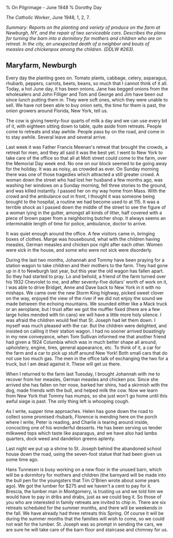 % On Pilgrimage - June 1948
% Dorothy Day

*The Catholic Worker*, June 1948, 1, 2, 7.

*Summary: Reports on the planting and variety of produce on the farm at
Newburgh, NY, and the repair of two serviceable cars. Describes the
plans for turning the barn into a dormitory for mothers and children who
are on retreat. In the city, an unexpected death of a neighbor and bouts
of measles and chickenpox among the children. (DDLW \#263).*

Maryfarm, Newburgh
---

Every day the planting goes on. Tomato plants, cabbage, celery,
asparagus, rhubarb, peppers, carrots, beets, beans, so much that I
cannot think of it all. Today, a hot June day, it has been onions. Jane
has begged onions from the wholesalers and John Filliger and Tom and
George and Jim have been out since lunch putting them in. They were soft
ones, which they were unable to sell. We have not been able to buy onion
sets, the time for them is past, the onion growers around Florida, New
York, tell us.

The cow is giving twenty-four quarts of milk a day and we can use every
bit of it, with eighteen sitting down to table, quite aside from
retreats. People come to retreats and stay awhile. People pass by on the
road, and come in to stay awhile. Several leave and several arrive.

Last week it was Father Francis Meenan's retreat that brought the
crowds, a retreat for men, and they all said it was the best yet. I went
to New York to take care of the office so that all at Mott street could
come to the farm, over the Memorial Day week end. No one on our block
seemed to be going away for the holiday. It was as noisy, as crowded as
ever. On Sunday morning there was one of those tragedies which attracted
a still greater crowd. A woman down the street who had lost her husband
a few months ago, was washing her windows on a Sunday morning, fell
three stories to the ground, and was killed instantly. I passed her on
my way home from Mass. With the crowd and the ambulance out in front, I
thought it was someone being brought to the hospital, a routine we had
become used to at 115. It was a terrible shock as I passed down the
middle of the street to see the figure of a woman lying in the gutter,
amongst all kinds of litter, half covered with a piece of brown paper
from a neighboring butcher shop. It always seems an interminable length
of time for police, ambulance, doctor to arrive.

It was quiet enough around the office. A few visitors came in, bringing
boxes of clothes. Marge was housebound, what with the children having
measles, German measles and chicken pox right after each other. Women
were sick in the house, and some who were not sick were disorderly.

During the last two months, Johannah and Tommy have been praying for a
station wagon to take children and their mothers to the farm. They had
gone up in it to Newburgh last year, but this year the old wagon has
fallen apart. So they had started to pray. Lo and behold, a friend of
the farm turned over his 1932 Chevrolet to me, and after seventy-five
dollars' worth of work on it, I was able to drive Bridget, Anne and Dave
back to New York in it with no mishaps. We came over the new Storm King
highway, picked sweet clover on the way, enjoyed the view of the river
if we did not enjoy the sound we made between the echoing mountains. We
sounded either like a Mack truck or an aeroplane, but I trust after we
got the muffler fixed (there are a few large holes mended with tin cans)
we will have a little more holy silence. I was afraid the children would
feel that St. Joseph had let them down. I myself was much pleased with
the car. But the children were delighted, and insisted on calling it
their station wagon. I had no sooner arrived boastingly in my new
conveyance, when Tom Sullivan informed me that another friend had given
a 1924 Columbia which was in much better shape all around, upholstery,
engine, tires, general appearance, etc. To think of it, a car for the
farm and a car to pick up stuff around New York! Both small cars that do
not use too much gas. The men in the office talk of exchanging the two
for a truck, but I am dead against it. These will get us there.

When I returned to the farm last Tuesday, I brought Johannah with me to
recover from her measles, German measles and chicken pox. Since she
arrived she has fallen on her nose, barked her shins, had a skirmish
with the dog, made friends with the bull, and helped milk the cow. Now
we learn from New York that Tommy has mumps, so she just won't go home
until this awful siege is past. The only thing left is whooping cough.

As I write, supper time approaches. Helen has gone down the road to
collect some promised rhubarb, Florence is mending here on the porch
where I write, Peter is reading, and Charlie is tearing around inside,
concocting one of his wonderful desserts. He has been serving us tender
milkweed tops which taste like asparagus, and we have also had lambs
quarters, dock weed and dandelion greens aplenty.

Last night we put up a shrine to St. Joseph behind the abandoned school
house down the road, using the seven-foot statue that had been given us
some time ago.

Hans Tunnesen is busy working on a new floor in the unused barn, which
will be a dormitory for mothers and children (the barnyard will be made
into the bull pen for the youngsters that Tim O'Brien wrote about some
years ago). We got the lumber for \$275 and we haven't a cent to pay for
it. Brescia, the lumber man in Montgomery, is trusting us and we told
him we would have to pay in dribs and drabs, just as we could beg it. So
those of you who are interested in family retreats are invited to chip
in. There are six retreats scheduled for the summer months, and there
will be weekends in the fall. We have already had three retreats this
Spring. Of course it will be during the summer months that the families
will wish to come, so we could not wait for the lumber. St. Joseph was
so prompt in sending the cars, we are sure he will take care of the barn
floor and staircase and chimney for us.
